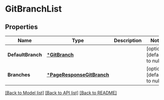 # GitBranchList

## Properties
Name | Type | Description | Notes
------------ | ------------- | ------------- | -------------
**DefaultBranch** | [***GitBranch**](GitBranch.md) |  | [optional] [default to null]
**Branches** | [***PageResponseGitBranch**](PageResponseGitBranch.md) |  | [optional] [default to null]

[[Back to Model list]](../README.md#documentation-for-models) [[Back to API list]](../README.md#documentation-for-api-endpoints) [[Back to README]](../README.md)

